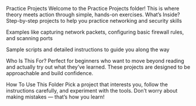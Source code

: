 Practice Projects
Welcome to the Practice Projects folder! This is where theory meets action through simple, hands-on exercises.
What’s Inside?
Step-by-step projects to help you practice networking and security skills

Examples like capturing network packets, configuring basic firewall rules, and scanning ports

Sample scripts and detailed instructions to guide you along the way

Who Is This For?
Perfect for beginners who want to move beyond reading and actually try out what they’ve learned. These projects are designed to be approachable and build confidence.

How To Use This Folder
Pick a project that interests you, follow the instructions carefully, and experiment with the tools. Don’t worry about making mistakes — that’s how you learn!


